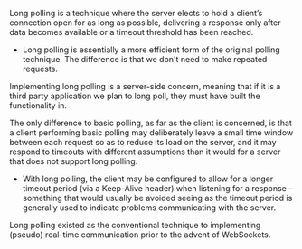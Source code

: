 
Long polling is a technique where the server elects to hold a client’s connection open for as long as possible, delivering a response only after data becomes available or a timeout threshold has been reached.
- Long polling is essentially a more efficient form of the original polling technique. The difference is that we don't need to make repeated requests.

Implementing long polling is a server-side concern, meaning that if it is a third party application we plan to long poll, they must have built the functionality in.

The only difference to basic polling, as far as the client is concerned, is that a client performing basic polling may deliberately leave a small time window between each request so as to reduce its load on the server, and it may respond to timeouts with different assumptions than it would for a server that does not support long polling.
- With long polling, the client may be configured to allow for a longer timeout period (via a Keep-Alive header) when listening for a response – something that would usually be avoided seeing as the timeout period is generally used to indicate problems communicating with the server.

Long polling existed as the conventional technique to implementing (pseudo) real-time communication prior to the advent of WebSockets.
